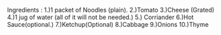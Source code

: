 Ingredients : 
1.)1 packet of Noodles (plain).
2.)Tomato
3.)Cheese (Grated)
4.)1 jug of water (all of it will not be needed.)
5.) Corriander
6.)Hot Sauce(optional.)
7.)Ketchup(Optional)
8.)Cabbage
9.)Onions
10.)Thyme